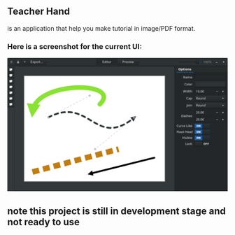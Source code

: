 ## Teacher Hand
is an application that help you make tutorial in image/PDF format.

### Here is a screenshot for the current UI:
![screenshot](https://github.com/0x3UH4224D/teacher-hand/blob/master/screenshot.png "Screenshot")

## note this project is still in development stage and not ready to use
